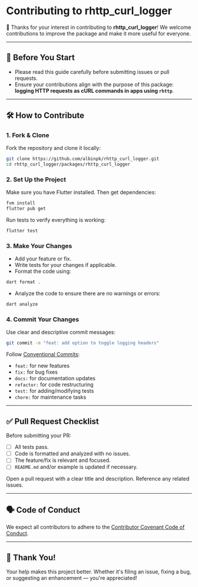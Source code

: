 # Contributing to rhttp_curl_logger

🎉 Thanks for your interest in contributing to **rhttp_curl_logger**! We welcome contributions to improve the package and make it more useful for everyone.

---

## 📌 Before You Start

- Please read this guide carefully before submitting issues or pull requests.
- Ensure your contributions align with the purpose of this package: **logging HTTP requests as cURL commands in apps using `rhttp`**.

---

## 🛠️ How to Contribute

### 1. Fork & Clone

Fork the repository and clone it locally:

```bash
git clone https://github.com/albinpk/rhttp_curl_logger.git
cd rhttp_curl_logger/packages/rhttp_curl_logger
```

### 2. Set Up the Project

Make sure you have Flutter installed. Then get dependencies:

```bash
fvm install
flutter pub get
```

Run tests to verify everything is working:

```bash
flutter test
```

### 3. Make Your Changes

- Add your feature or fix.
- Write tests for your changes if applicable.
- Format the code using:

```bash
dart format .
```

- Analyze the code to ensure there are no warnings or errors:

```bash
dart analyze
```

### 4. Commit Your Changes

Use clear and descriptive commit messages:

```bash
git commit -m "feat: add option to toggle logging headers"
```

Follow [Conventional Commits](https://www.conventionalcommits.org/en/v1.0.0/):

- `feat:` for new features
- `fix:` for bug fixes
- `docs:` for documentation updates
- `refactor:` for code restructuring
- `test:` for adding/modifying tests
- `chore:` for maintenance tasks

---

## ✅ Pull Request Checklist

Before submitting your PR:

- [ ] All tests pass.
- [ ] Code is formatted and analyzed with no issues.
- [ ] The feature/fix is relevant and focused.
- [ ] `README.md` and/or example is updated if necessary.

Open a pull request with a clear title and description. Reference any related issues.

---

## 🗣 Code of Conduct

We expect all contributors to adhere to the [Contributor Covenant Code of Conduct](https://www.contributor-covenant.org/version/2/1/code_of_conduct/).

---

## 🙌 Thank You!

Your help makes this project better. Whether it's filing an issue, fixing a bug, or suggesting an enhancement — you're appreciated!
